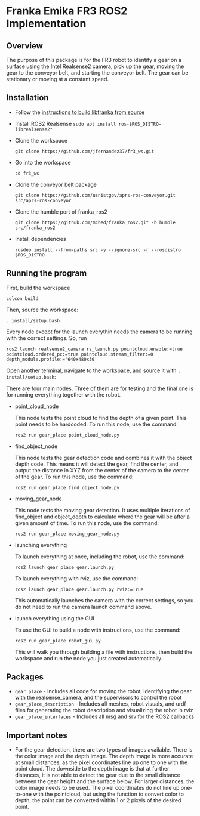 # Franka Emika FR3 ROS2 Implementation

## Overview

The purpose of this package is for the FR3 robot to identify a gear on a surface using the Intel Realsense2 camera, pick up the gear, moving the gear to the conveyor belt, and starting the conveyor belt. The gear can be stationary or moving at a constant speed.

## Installation

* Follow the [instructions to build libfranka from source](https://support.franka.de/docs/installation_linux.html#building-from-source)

* Install ROS2 Realsense `sudo apt install ros-$ROS_DISTRO-librealsense2*`

* Clone the workspace

    `git clone https://github.com/jfernandez37/fr3_ws.git`

* Go into the workspace

    `cd fr3_ws`

* Clone the conveyor belt package

  `git clone https://github.com/usnistgov/aprs-ros-conveyor.git src/aprs-ros-conveyor`

* Clone the humble port of franka_ros2

    `git clone https://github.com/mcbed/franka_ros2.git -b humble src/franka_ros2`

* Install dependencies

    `rosdep install --from-paths src -y --ignore-src -r --rosdistro $ROS_DISTRO`

## Running the program

First, build the workspace

`colcon build`

Then, source the workspace:

`. install/setup.bash`

Every node except for the launch everythin needs the camera to be running with the correct settings. So, run
 
`ros2 launch realsense2_camera rs_launch.py pointcloud.enable:=true pointcloud.ordered_pc:=true pointcloud.stream_filter:=0 depth_module.profile:='640x480x30'`

Open another terminal, navigate to the workspace, and source it with `. install/setup.bash`:

There are four main nodes. Three of them are for testing and the final one is for running everything together with the robot.

* point_cloud_node

    This node tests the point cloud to find the depth of a given point. This point needs to be hardcoded. To run this node, use the command:

    `ros2 run gear_place point_cloud_node.py`

* find_object_node

    This node tests the gear detection code and combines it with the object depth code. This means it will detect the gear, find the center, and output the distance in XYZ from the center of the camera to the center of the gear. To run this node, use the command:

    `ros2 run gear_place find_object_node.py`

* moving_gear_node

    This node tests the moving gear detection. It uses multiple iterations of find_object and object_depth to calculate where the gear will be after a given amount of time. To run this node, use the command:

    `ros2 run gear_place moving_gear_node.py`

* launching everything

    To launch everything at once, including the robot, use the command:

    `ros2 launch gear_place gear.launch.py`

    To launch everything with rviz, use the command:

    `ros2 launch gear_place gear.launch.py rviz:=True`
  
    This automatically launches the camera with the correct settings, so you do not need to run the camera launch command above.

* launch everything using the GUI

    To use the GUI to build a node with instructions, use the command:

    `ros2 run gear_place robot_gui.py`

    This will walk you through building a file with instructions, then build the workspace and run the node you just created automatically.

## Packages
* `gear_place` - Includes all code for moving the robot, identifying the gear with the realsense_camera, and the supervisors to control the robot
* `gear_place_description` - Includes all meshes, robot visuals, and urdf files for generating the robot description and visualizing the robot in rviz
* `gear_place_interfaces` - Includes all msg and srv for the ROS2 callbacks

## Important notes

* For the gear detection, there are two types of images available. There is the color image and the depth image. The depth image is more accurate at small distances, as the pixel coordinates line up one to one with the point cloud. The downside to the depth image is that at further distances, it is not able to detect the gear due to the small distance between the gear height and the surface below. For larger distances, the color image needs to be used. The pixel coordinates do not line up one-to-one with the pointcloud, but using the function to convert color to depth, the point can be converted within 1 or 2 pixels of the desired point.
